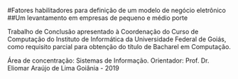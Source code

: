 #Fatores habilitadores para definição de um modelo de negócio eletrônico
##Um levantamento em empresas de pequeno e médio porte

Trabalho de Conclusão apresentado à Coordenação do Curso de Computação do Instituto de Informática da Universidade Federal de Goiás, como requisito parcial para obtenção do título de Bacharel em Computação.

Área de concentração: Sistemas de Informação.
Orientador: Prof. Dr. Eliomar Araújo de Lima
Goiânia - 2019
